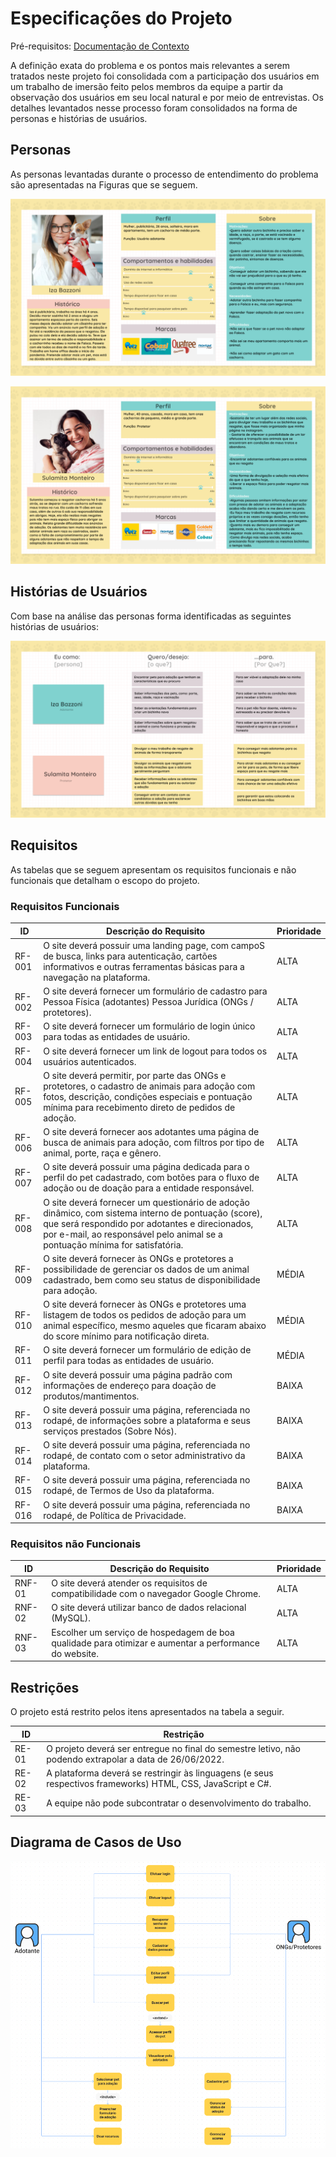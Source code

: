 # Especificações do Projeto

Pré-requisitos: [Documentação de Contexto](https://github.com/ICEI-PUC-Minas-PMV-ADS/pmv-ads-2022-1-e2-proj-int-t3-adotar-pets.git)

A definição exata do problema e os pontos mais relevantes a serem tratados neste projeto foi consolidada com a participação dos usuários em um trabalho de imersão feito pelos membros da equipe a partir da observação dos usuários em seu local natural e por meio de entrevistas. Os detalhes levantados nesse processo foram consolidados na forma de personas e histórias de usuários.

## Personas

As personas levantadas durante o processo de entendimento do problema são apresentadas na Figuras que se seguem.

![Iza Bazzoni](img/Persona-Iza.png)

![Sulamita Monteiro](img/Persona-Sulamita.png)

## Histórias de Usuários

Com base na análise das personas forma identificadas as seguintes histórias de usuários:

![Histórias de Usuários](img/Historia-de-usuario.png)


## Requisitos

As tabelas que se seguem apresentam os requisitos funcionais e não funcionais que detalham o escopo do projeto.

### Requisitos Funcionais

| ID     | Descrição do Requisito                                                                                                                                                                                                                | Prioridade |
|--------|---------------------------------------------------------------------------------------------------------------------------------------------------------------------------------------------------------------------------------------|------------|
| RF-001 | O site deverá possuir uma landing page, com campoS de busca, links para autenticação, cartões informativos e outras ferramentas básicas para a navegação na plataforma.                                                               | ALTA       | 
| RF-002 | O site deverá fornecer um formulário de cadastro para Pessoa Física (adotantes) Pessoa Jurídica (ONGs / protetores).                                                                                                                  | ALTA       |
| RF-003 | O site deverá fornecer um formulário de login único para todas as entidades de usuário.                                                                                                                                               | ALTA       |
| RF-004 | O site deverá fornecer um link de logout para todos os usuários autenticados.                                                                                                                                                         | ALTA       |
| RF-005 | O site deverá permitir, por parte das ONGs e protetores, o cadastro de animais para adoção com fotos, descrição, condições especiais e pontuação mínima para recebimento direto de pedidos de adoção.                                 | ALTA       |
| RF-006 | O site deverá fornecer aos adotantes uma página de busca de animais para adoção, com filtros por tipo de animal, porte, raça e gênero.                                                                                                | ALTA       |
| RF-007 | O site deverá possuir uma página dedicada para o perfil do pet cadastrado, com botões para o fluxo de adoção ou de doação para a entidade responsável.                                                                                | ALTA       |
| RF-008 | O site deverá fornecer um questionário de adoção dinâmico, com sistema interno de pontuação (score), que será respondido por adotantes e direcionados, por e-mail, ao responsável pelo animal se a pontuação mínima for satisfatória. | ALTA       |
| RF-009 | O site deverá fornecer às ONGs e protetores a possibilidade de gerenciar os dados de um animal cadastrado, bem como seu status de disponibilidade para adoção.                                                                        | MÉDIA      |
| RF-010 | O site deverá fornecer às ONGs e protetores uma listagem de todos os pedidos de adoção para um animal específico, mesmo aqueles que ficaram abaixo do score mínimo para notificação direta.                                           | MÉDIA      |
| RF-011 | O site deverá fornecer um formulário de edição de perfil para todas as entidades de usuário.                                                                                                                                          | MÉDIA                                                                                                                                                                              |      |
| RF-012 | O site deverá possuir uma página padrão com informações de endereço para doação de produtos/mantimentos.                                                                          | BAIXA      |
| RF-013 | O site deverá possuir uma página, referenciada no rodapé, de informações sobre a plataforma e seus serviços prestados (Sobre Nós).                                                                                                    | BAIXA      |
| RF-014 | O site deverá possuir uma página, referenciada no rodapé, de contato com o setor administrativo da plataforma.                                                                                                                        | BAIXA      |
| RF-015 | O site deverá possuir uma página, referenciada no rodapé, de Termos de Uso da plataforma.                                                                                                                                             | BAIXA      |
| RF-016 | O site deverá possuir uma página, referenciada no rodapé, de Política de Privacidade.                                                                                                                                                 | BAIXA      |


### Requisitos não Funcionais

| ID     | Descrição do Requisito                                                                                | Prioridade |
|--------|-------------------------------------------------------------------------------------------------------|------------|
| RNF-01 | O site deverá atender os requisitos de compatibilidade com o navegador Google Chrome.                 | ALTA       | 
| RNF-02 | O site deverá utilizar banco de dados relacional (MySQL).                                             | ALTA       | 
| RNF-03 | Escolher um serviço de hospedagem de boa qualidade para otimizar e aumentar a performance do website. | ALTA       |


## Restrições

O projeto está restrito pelos itens apresentados na tabela a seguir.

| ID    | Restrição                                                                                                   |
|-------|-------------------------------------------------------------------------------------------------------------|
| RE-01 | O projeto deverá ser entregue no final do semestre letivo, não podendo extrapolar a data de 26/06/2022.     |
| RE-02 | A plataforma deverá se restringir às linguagens (e seus respectivos frameworks) HTML, CSS, JavaScript e C#. |
| RE-03 | A equipe não pode subcontratar o desenvolvimento do trabalho.                                               |

## Diagrama de Casos de Uso

![Diagrama de Casos de Uso](img/CasoDeUso.png)